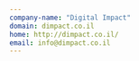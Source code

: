 ```yaml
---
company-name: "Digital Impact"
domain: dimpact.co.il
home: http://dimpact.co.il/
email: info@dimpact.co.il
---
```




